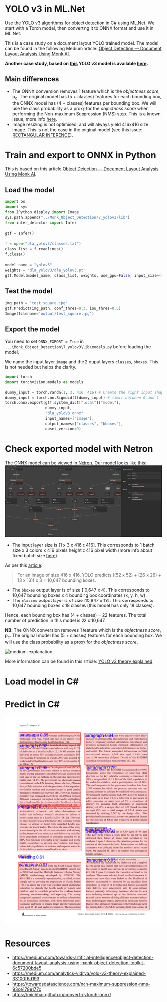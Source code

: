 # YOLO v3 in ML.Net
Use the YOLO v3 algorithms for object detection in C# using ML.Net. We start with a Torch model, then converting it to ONNX format and use it in ML.Net.

This is a case study on a document layout YOLO trained model. The model can be found in the following Medium article: [Object Detection — Document Layout Analysis Using Monk AI](https://medium.com/towards-artificial-intelligence/object-detection-document-layout-analysis-using-monk-object-detection-toolkit-6c57200bde5).

**Another case study, based on [this](https://github.com/onnx/models/tree/master/vision/object_detection_segmentation/yolov3) YOLO v3 model is available [here](https://github.com/BobLd/YOLOv3MLNet/tree/master/YOLOV3MLNetSO).**

## Main differences
- The ONNX conversion removes 1 feature which is the *objectness score*, p<sub>c</sub>. The original model has (5 + classes) features for each bounding box, the ONNX model has (4 + classes) features per bounding box. We will use the class probability as a proxy for the *objectness score* when performing the Non-maximum Suppression (NMS) step. This is a known issue, more info [here](https://github.com/ultralytics/yolov3/issues/750).
- Image resizing is not optimised, and will always yield 416x416 size image. This is not the case in the original model (see this issue: [RECTANGULAR INFERENCE](https://github.com/ultralytics/yolov3/issues/232)).

# Train and export to ONNX in Python
This is based on this article [Object Detection — Document Layout Analysis Using Monk AI](https://medium.com/towards-artificial-intelligence/object-detection-document-layout-analysis-using-monk-object-detection-toolkit-6c57200bde5).

## Load the model
```python
import os
import sys
from IPython.display import Image
sys.path.append("../Monk_Object_Detection/7_yolov3/lib")
from infer_detector import Infer

gtf = Infer()

f = open("dla_yolov3/classes.txt")
class_list = f.readlines()
f.close()

model_name = "yolov3"
weights = "dla_yolov3/dla_yolov3.pt"
gtf.Model(model_name, class_list, weights, use_gpu=False, input_size=(416, 416))
```

## Test the model
```python
img_path = "test_square.jpg"
gtf.Predict(img_path, conf_thres=0.2, iou_thres=0.5)
Image(filename='output/test_square.jpg')
```

## Export the model
You need to set `ONNX_EXPORT = True` in `...\Monk_Object_Detection\7_yolov3\lib\models.py` before loading the model.

We name the input layer `image` and the 2 ouput layers `classes`, `bboxes`. This is not needed but helps the clarity.

```python
import torch
import torchvision.models as models

dummy_input = torch.randn(1, 3, 416, 416) # Create the right input shape (e.g. for an image)
dummy_input = torch.nn.Sigmoid()(dummy_input) # limit between 0 and 1 (superfluous?)
torch.onnx.export(gtf.system_dict["local"]["model"],
                  dummy_input, 
                  "dla_yolov3.onnx",
                  input_names=["image"],
                  output_names=["classes", "bboxes"],
                  opset_version=9)
```

# Check exported model with Netron
The ONNX model can be viewed in [Netron](https://www.electronjs.org/apps/netron). Our model looks like this:
![neutron](https://github.com/BobLd/YOLOv3MLNet/blob/master/netron.png)

- The input layer size is [1 x 3 x 416 x 416]. This corresponds to 1 batch size x 3 colors x 416 pixels height x 416 pixel width (more info about fixed batch size [here](https://github.com/ultralytics/yolov3/issues/1030)).

As per this [article](https://medium.com/analytics-vidhya/yolo-v3-theory-explained-33100f6d193):
> For an image of size 416 x 416, YOLO predicts ((52 x 52) + (26 x 26) + 13 x 13)) x 3 = 10,647 bounding boxes.
- The `bboxes` output layer is of size [10,647 x 4]. This corresponds to 10,647 bounding boxes x 4 bounding box coordinates (x, y, h, w).
- The `classes` output layer is of size [10,647 x 18]. This corresponds to 10,647 bounding boxes x 18 classes (this model has only 18 classes).

Hence, each bounding box has (4 + classes) = 22 features. The total number of prediction in this model is 22 x 10,647.

**NB**: The ONNX conversion removes 1 feature which is the *objectness score*, p<sub>c</sub>. The original model has (5 + classes) features for each bounding box. We will use the class probability as a proxy for the *objectness score*.

![medium-explanation](https://miro.medium.com/max/700/1*6KLkWAWCINb8kVNuPRaDMQ.png)

More information can be found in this article: [YOLO v3 theory explained](https://medium.com/analytics-vidhya/yolo-v3-theory-explained-33100f6d193)

# Load model in C#

# Predict in C#
![output](YOLOv3MLNet/Assets/Output/PMC5055614_00001._processed.jpg)

# Resources
- https://medium.com/towards-artificial-intelligence/object-detection-document-layout-analysis-using-monk-object-detection-toolkit-6c57200bde5
- https://medium.com/analytics-vidhya/yolo-v3-theory-explained-33100f6d193
- https://towardsdatascience.com/non-maximum-suppression-nms-93ce178e177c
- https://michhar.github.io/convert-pytorch-onnx/
